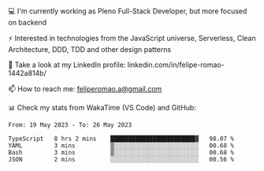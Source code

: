 💻 I'm currently working as Pleno Full-Stack Developer, but more focused on backend

⚡ Interested in technologies from the JavaScript universe, Serverless, Clean Architecture, DDD, TDD and other design patterns

👥 Take a look at my LinkedIn profile: linkedin.com/in/felipe-romao-1442a814b/

📫 How to reach me: feliperomao.a@gmail.com

📊 Check my stats from WakaTime (VS Code) and GitHub:

<!--START_SECTION:waka-->

```text
From: 19 May 2023 - To: 26 May 2023

TypeScript   8 hrs 2 mins    ████████████████████████▓   98.07 %
YAML         3 mins          ▒░░░░░░░░░░░░░░░░░░░░░░░░   00.68 %
Bash         3 mins          ▒░░░░░░░░░░░░░░░░░░░░░░░░   00.68 %
JSON         2 mins          ░░░░░░░░░░░░░░░░░░░░░░░░░   00.56 %
```

<!--END_SECTION:waka-->
